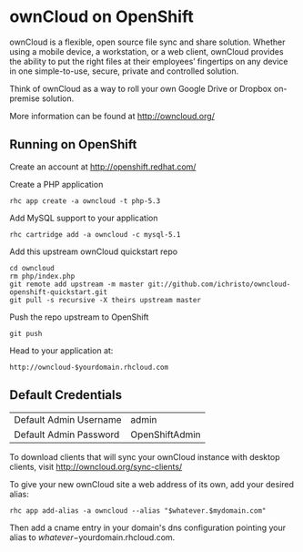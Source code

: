 ownCloud on OpenShift
=========================

ownCloud is a flexible, open source file sync and share solution. Whether using a mobile device, a workstation, or a web client, ownCloud provides the ability to put the right files at their employees’ fingertips on any device in one simple-to-use, secure, private and controlled solution.

Think of ownCloud as a way to roll your own Google Drive or Dropbox on-premise solution.

More information can be found at http://owncloud.org/

Running on OpenShift
--------------------

Create an account at http://openshift.redhat.com/

Create a PHP application

	rhc app create -a owncloud -t php-5.3

Add MySQL support to your application
    
	rhc cartridge add -a owncloud -c mysql-5.1
    
Add this upstream ownCloud quickstart repo

	cd owncloud
	rm php/index.php
	git remote add upstream -m master git://github.com/ichristo/owncloud-openshift-quickstart.git
	git pull -s recursive -X theirs upstream master

Push the repo upstream to OpenShift

	git push        

Head to your application at:

	http://owncloud-$yourdomain.rhcloud.com

Default Credentials
-------------------
<table>
<tr><td>Default Admin Username</td><td>admin</td></tr>
<tr><td>Default Admin Password</td><td>OpenShiftAdmin</td></tr>
</table>

To download clients that will sync your ownCloud instance with desktop clients, visit http://owncloud.org/sync-clients/

To give your new ownCloud site a web address of its own, add your desired alias:

	rhc app add-alias -a owncloud --alias "$whatever.$mydomain.com"

Then add a cname entry in your domain's dns configuration pointing your alias to $whatever-$yourdomain.rhcloud.com.
